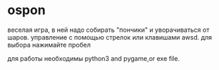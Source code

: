 # ospon
веселая игра, в ней надо собирать "пончики" и уворачиваться от шаров.
управление с помощью стрелок или клавишами awsd.
для выбора нажимайте пробел

для работы необходимы python3 and pygame,or exe file.
